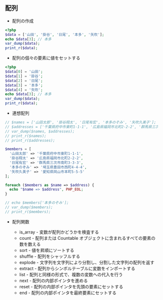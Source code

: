 ## 配列

- 配列の作成

``` php
<?php
$data = ['山田', '掛谷', '日尾', '本多', '矢吹'];
echo $data[3]; // 本多
var_dump($data);
print_r($data);
```

- 配列の個々の要素に値をセットする
``` php
<?php
$data[0] = '山田';
$data[1] = '掛谷';
$data[2] = '日尾';
$data[3] = '本多';
$data[4] = '矢吹';
echo $data[3]; // 本多
var_dump($data);
print_r($data);
```

- 連想配列

``` php
// $names = ['山田太郎', '掛谷翔太', '日尾有宏', '本多のぞみ', '矢吹久美子'];
// $addresses = ['千葉県府中市東町1-1-1', '広島県福岡市北町2-2-2', '群馬県三次市南町3-3-3', '埼玉県豊田市西町4-4-4', '愛知県岡山市本町5-5-5'];
// var_dump($names, $addresses);
// print_r($names);
// print_r($addresses);

$members = [
  '山田太郎' => '千葉県府中市東町1-1-1',
  '掛谷翔太' => '広島県福岡市北町2-2-2',
  '日尾有宏' => '群馬県三次市南町3-3-3',
  '本多のぞみ' => '埼玉県豊田市西町4-4-4',
  '矢吹久美子' => '愛知県岡山市本町5-5-5'
];

foreach ($members as $name => $address) {
  echo "$name => $address", PHP_EOL;
}

// echo $members['本多のぞみ'];
// var_dump($members);
// print_r($members);
```

- 配列関数

  - is_array - 変数が配列かどうかを検査する
  - count - 配列または Countable オブジェクトに含まれるすべての要素の数を数える 
  - sort - 値を昇順にソートする
  - shuffle - 配列をシャッフルする
  - explode - 文字列を文字列により分割し、分割した文字列の配列を返す
  - extract - 配列からシンボルテーブルに変数をインポートする
  - list -  配列と同様の形式で、複数の変数への代入を行う
  - next - 配列の内部ポインタを進める
  - reset - 配列の内部ポインタを先頭の要素にセットする
  - end - 配列の内部ポインタを最終要素にセットする
  